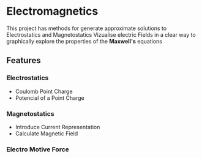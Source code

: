 # Electromagnetics
This project has methods for generate approximate
solutions to Electrostatics and Magnetostatics
Vizualise electric Fields in a clear way to
graphically explore the properties of the **Maxwell's** equations

## Features

### Electrostatics
* Coulomb Point Charge 
* Potencial of a Point Charge 
### Magnetostatics
* Introduce Current Representation
* Calculate Magnetic Field
### Electro Motive Force

